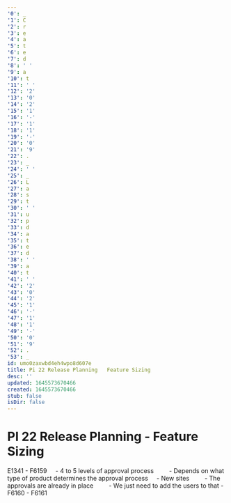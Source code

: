 ```yaml
---
'0': _
'1': C
'2': r
'3': e
'4': a
'5': t
'6': e
'7': d
'8': ' '
'9': a
'10': t
'11': ' '
'12': '2'
'13': '0'
'14': '2'
'15': '1'
'16': '-'
'17': '1'
'18': '1'
'19': '-'
'20': '0'
'21': '9'
'22': .
'23': _
'24': ' '
'25': _
'26': L
'27': a
'28': s
'29': t
'30': ' '
'31': u
'32': p
'33': d
'34': a
'35': t
'36': e
'37': d
'38': ' '
'39': a
'40': t
'41': ' '
'42': '2'
'43': '0'
'44': '2'
'45': '1'
'46': '-'
'47': '1'
'48': '1'
'49': '-'
'50': '0'
'51': '9'
'52': .
'53': _
id: umo0zaxwbd4eh4wpo8d607e
title: Pi 22 Release Planning   Feature Sizing
desc: ''
updated: 1645573670466
created: 1645573670466
stub: false
isDir: false
---
```


# PI 22 Release Planning - Feature Sizing


E1341
\- F6159
    - 4 to 5 levels of approval process
        - Depends on what type of product determines the approval process
    - New sites
        - The approvals are already in place
        - We just need to add the users to that
\- F6160
\- F6161

